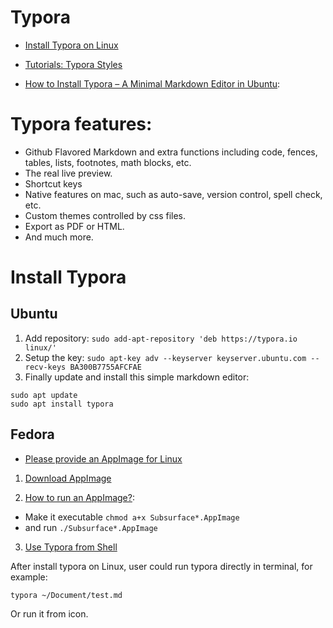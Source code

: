 # Typora

- [Install Typora on Linux](http://support.typora.io/Typora-on-Linux/)

- [Tutorials: Typora Styles](http://support.typora.io/style/)

- [How to Install Typora – A Minimal Markdown Editor in Ubuntu](http://ubuntuhandbook.org/index.php/2016/09/install-typora-minimal-markdown-editor/):

Typora features:
===============

- Github Flavored Markdown and extra functions including code, fences, tables, lists, footnotes, math blocks, etc.
- The real live preview.
- Shortcut keys
- Native features on mac, such as auto-save, version control, spell check, etc.
- Custom themes controlled by css files.
- Export as PDF or HTML.
- And much more.

Install Typora
==============

## Ubuntu

1. Add repository:
  `sudo add-apt-repository 'deb https://typora.io linux/'`
2. Setup the key:
  `sudo apt-key adv --keyserver keyserver.ubuntu.com --recv-keys BA300B7755AFCFAE`
3. Finally update and install this simple markdown editor:
```
sudo apt update
sudo apt install typora
```

## Fedora

- [Please provide an AppImage for Linux](https://github.com/typora/typora-issues/issues/583)

1. [Download AppImage](https://bintray.com/probono/AppImages/Typora/0.9.29.glibc2.11#files)

2. [How to run an AppImage?](http://appimage.org/):
- Make it executable
  `chmod a+x Subsurface*.AppImage`
- and run
  `./Subsurface*.AppImage`


3. [Use Typora from Shell](http://support.typora.io/Use-Typora-From-Shell-or-cmd/)

After install typora on Linux, user could run typora directly in terminal, for example:

`typora ~/Document/test.md`

Or run it from icon.
